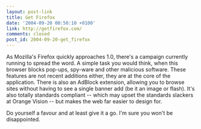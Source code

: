 ```yaml
---
layout: post-link
title: Get Firefox
date: '2004-09-20 00:50:10 +0100'
link: http://getfirefox.com/
comments: closed
post_id: 2004-09-20-get_firefox
---
```

As Mozilla's Firefox quickly approaches 1.0, there's a campaign currently running to spread the word. A simple task you would think, when this browser blocks pop-ups, spy-ware and other malicious software. These features are not recent additions either, they are at the core of the application. There is also an AdBlock extension, allowing you to browse sites without having to see a single banner add (be it an image or flash). It's also totally standards compliant -- which may upset the standards slackers at Orange Vision -- but makes the web far easier to design for. 

Do yourself a favour and at least give it a go. I'm sure you won't be disappointed.